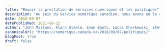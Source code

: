 ```yaml
---
title: "Réunir la prestation de services numériques et les politiques"
description: "Au sein du Service numérique canadien, nous avons eu la chance d’apprendre de plusieurs grands modèles du Royaume-Uni, des États-Unis, de l’Italie, de l’Australie, de l’Ontario et de bien d’autres endroits, alors que nous travaillons avec nos partenaires pour améliorer les services numériques offerts aux Canadiens et aux Canadiennes. Nous utilisons des techniques bien établies pour diriger cette mission : regrouper des talents multidisciplinaires en équipes qui s’attaquent ensemble aux questions de service. Nos équipes de produits sont composées de concepteurs, de chercheurs, de développeurs et de gestionnaires de produit, puis nous avons également intégré des spécialistes en politiques et communications."
date: 2018-09-07
datePublished: 2021-08-12
author: "John Millons, Klara Steele, Sean Boots, Lucas Cherkewski, Stevie-Ray Talbot, and James Mickle"
canonicalUrl: "https://numerique.canada.ca/2018/09/07/politiques/"
blogPost: true
draft: false
---
```


